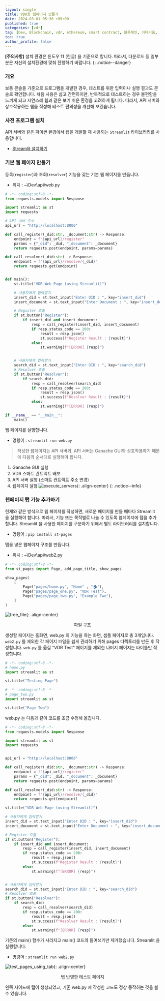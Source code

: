 ```yaml
---
layout: single
title: VDR용 웹페이지 만들기
date: 2024-03-01 05:30 +09:00
published: true
categories: [vdr]
tag: [Dev, Blockchain, vdr, ethereum, smart contract, 블록체인, 이더리움, 스마트 컨트랙트, SSI, DID, API, API 서버, Python, 파이썬, Streamlit, 스트림릿]
toc: true
author_profile: false
---
```


**[주의사항]** 
설치 환경은 윈도우 11 (한글) 을 기준으로 합니다. 따라서, 다운로드 등 일부분은 자신의 설치환경에 맞춰 진행하기 바랍니다.
{: .notice--danger} 

### 개요

보통 콘솔을 기준으로 프로그램을 개발한 경우, 테스트를 위한 입력이나 실행 결과도 콘솔로 확인합니다. 
처음 사용은 쉽고 간편하지만, 반복적으로 테스트하는 경우 불편함을 느끼게 되고 자연스레 웹과 같은 보기 쉬운 환경을 고려하게 됩니다. 
따라서, API 서버와 상호작용하는 웹을 작성해 테스트 편의성을 개선해 보겠습니다. 

### 사전 프로그램 설치

API 서버와 같은 파이썬 환경에서 웹을 개발할 때 사용되는 `Streamlit` 라이브러리를 사용합니다.

- [Streamlit 설치하기](https://keitechnote.github.io/dev/dev-install-streamlit/)

### 기본 웹 페이지 만들기

등록(`register`)과 조회(`resolver`) 기능을 갖는 기본 웹 페이지를 만듭니다. 

- 위치 : ~\Dev\api\web.py

```python
# -*- coding:utf-8 -*-
from requests.models import Response

import streamlit as st
import requests

# API 서버 주소
api_url = "http://localhost:8000"

def call_register(_did:str, _document:str) -> Response:
    endpoint = f"{api_url}/register"
    params = {"_did": _did, "_document": _document}
    return requests.post(endpoint, params=params)

def call_resolver(_did:str) -> Response:
    endpoint = f"{api_url}/resolve/{_did}"
    return requests.get(endpoint)


def main():
    st.title("VDR Web Page (using Streamlit)")

    # 사용자에게 입력받기
    insert_did = st.text_input("Enter DID : ", key="insert_did")
    insert_document = st.text_input("Enter Document : ", key="insert_document")

    # Register 호출
    if st.button("Register"):
        if insert_did and insert_document:
            resp = call_register(insert_did, insert_document)
            if resp.status_code == 200:
                result = resp.json()
                st.success(f"Register Result : {result}")
            else:
                st.warning(f"[ERROR] {resp}")


    # 사용자에게 입력받기
    search_did = st.text_input("Enter DID : ", key="search_did")
    # Resolver 호출
    if st.button("Resolver"):
        if search_did:
            resp = call_resolver(search_did)
            if resp.status_code == 200:
                result = resp.json()
                st.success(f"Resolver Result : {result}")
            else:
                st.warning(f"[ERROR] {resp}")

if __name__ == "__main__":
    main()
```

웹 페이지를 실행합니다. 

- 명령어 : `streamlit run web.py`

> 작성한 웹페이지는 API 서버와, API 서버는 Ganache GUI와 상호작용하기 때문에 다음의 순서대로 실행해야 합니다. 
1. Ganache GUI 실행
2. VDR 스마트 컨트랙트 배포
3. API 서버 실행 (스마트 컨트랙트 주소 변경)
4. 웹페이지 실행
![execute_servers](/assets/images/2024-03-01-execute-servers.png){: .align-center}
{: .notice--info} 

### 웹페이지 탭 기능 추가하기

현재와 같은 방식으로 웹 페이지를 작성하면, 새로운 페이지를 만들 때마다 Streamlit 을 실행해야 합니다. 
따라서, 기능 또는 목적별로 나눌 수 있도록 웹페이지에 탭을 추가합니다. 
Streamlit 을 사용한 페이지를 구분하기 위해서 별도 라이브러리를 설치합니다. 

- 명령어 : `pip install st-pages`

탭을 넣은 웹페이지 구조를 만듭니다.

- 위치 : ~\Dev\api\web2.py

```python
# -*- coding:utf-8 -*-
from st_pages import Page, add_page_title, show_pages

show_pages(
    [
        Page("pages/home.py", "Home" , "🏠"),
        Page("pages/page_one.py", "VDR Test"),
        Page("pages/page_two.py", "Example Two"),
    ]
)
```

![tree_file](/assets/images/2024-03-01-tree-files.png){: .align-center}
<p style="text-align: center;">파일 구조</p>


생성할 페이지는 홈화면, web.py 의 기능을 하는 화면, 샘플 페이지로 총 3개입니다.
`web2.py` 를 제외한 각 페이지 파일을 쉽게 관리하기 위해 pages 디렉토리를 만든 후 작성합니다.
`web.py` 를 옮길 "VDR Test" 페이지를 제외한 나머지 페이지는 타이틀만 작성합니다. 

```python
# -*- coding:utf-8 -*-
# home.py
import streamlit as st

st.title("Testing Page")

# -*- coding:utf-8 -*-
# page_two.py
import streamlit as st

st.title("Page Two")
```

web.py 는 다음과 같이 코드를 조금 수정해 옮깁니다.

```python
# -*- coding:utf-8 -*-
from requests.models import Response

import streamlit as st
import requests


api_url = "http://localhost:8000"

def call_register(_did:str, _document:str) -> Response:
    endpoint = f"{api_url}/register"
    params = {"_did": _did, "_document": _document}
    return requests.post(endpoint, params=params)

def call_resolver(_did:str) -> Response:
    endpoint = f"{api_url}/resolve/{_did}"
    return requests.get(endpoint)

st.title("VDR Web Page (using Streamlit)")

# 사용자에게 입력받기
insert_did = st.text_input("Enter DID : ", key="insert_did")
insert_document = st.text_input("Enter Document : ", key="insert_document")

# Register 호출
if st.button("Register"):
    if insert_did and insert_document:
        resp = call_register(insert_did, insert_document)
        if resp.status_code == 200:
            result = resp.json()
            st.success(f"Register Result : {result}")
        else:
            st.warning(f"[ERROR] {resp}")


# 사용자에게 입력받기
search_did = st.text_input("Enter DID : ", key="search_did")
# Resolver 호출
if st.button("Resolver"):
    if search_did:
        resp = call_resolver(search_did)
        if resp.status_code == 200:
            result = resp.json()
            st.success(f"Resolver Result : {result}")
        else:
            st.warning(f"[ERROR] {resp}")
```

기존의 main() 함수가 사라지고 main() 코드의 들여쓰기만 제거했습니다. 
Streamlit 을 실행합니다.

- 명령어 : `streamlit run web2.py`

![test_pages_using_tab](/assets/images/2024-03-01-test-pages-using-tab.png){: .align-center}
<p style="text-align: center;">탭 반영한 테스트 페이지</p>

왼쪽 사이드에 탭이 생성되었고, 기존 web.py 에 작성한 코드도 정상 동작하는 것을 볼 수 있습니다. 

